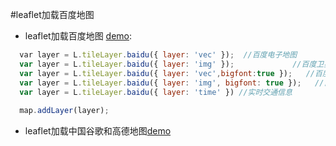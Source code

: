 #leaflet加载百度地图 
 
- leaflet加载百度地图 [demo](https://muyao1987.github.io/leaflet-tileLayer-baidu/examples/www_baselayer_baidu.html):
```javascript
  var layer = L.tileLayer.baidu({ layer: 'vec' });  //百度电子地图
  var layer = L.tileLayer.baidu({ layer: 'img' });             //百度卫星地图
  var layer = L.tileLayer.baidu({ layer: 'vec',bigfont:true });   //百度电子地图-大字体
  var layer = L.tileLayer.baidu({ layer: 'img', bigfont: true });   //百度卫星地图-大字体 
  var layer = L.tileLayer.baidu({ layer: 'time' }) //实时交通信息
  
  map.addLayer(layer);  
```

- leaflet加载中国谷歌和高德地图[demo](https://muyao1987.github.io/leaflet-tileLayer-baidu/examples/www_baselayer.html)

